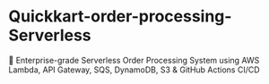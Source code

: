 # Quickkart-order-processing-Serverless
🚀 Enterprise-grade Serverless Order Processing System using AWS Lambda, API Gateway, SQS, DynamoDB, S3 &amp; GitHub Actions CI/CD
